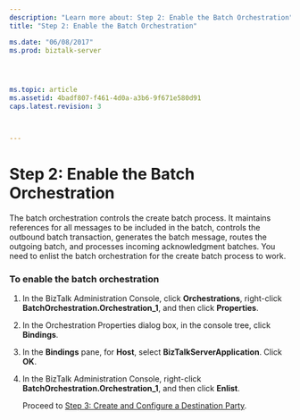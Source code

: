 ```yaml
---
description: "Learn more about: Step 2: Enable the Batch Orchestration"
title: "Step 2: Enable the Batch Orchestration"

ms.date: "06/08/2017"
ms.prod: biztalk-server




ms.topic: article
ms.assetid: 4badf807-f461-4d0a-a3b6-9f671e580d91
caps.latest.revision: 3



---
```

# Step 2: Enable the Batch Orchestration
The batch orchestration controls the create batch process. It maintains references for all messages to be included in the batch, controls the outbound batch transaction, generates the batch message, routes the outgoing batch, and processes incoming acknowledgment batches. You need to enlist the batch orchestration for the create batch process to work.  
  
### To enable the batch orchestration  
  
1. In the BizTalk Administration Console, click **Orchestrations**, right-click **BatchOrchestration.Orchestration_1**, and then click **Properties**.  
  
2. In the Orchestration Properties dialog box, in the console tree, click **Bindings**.  
  
3. In the **Bindings** pane, for **Host**, select **BizTalkServerApplication**. Click **OK**.  
  
4. In the BizTalk Administration Console, right-click **BatchOrchestration.Orchestration_1**, and then click **Enlist**.  
  
   Proceed to [Step 3: Create and Configure a Destination Party](../../adapters-and-accelerators/accelerator-hl7/step-3-create-and-configure-a-destination-party.md).
